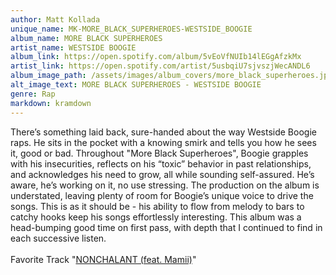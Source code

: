```yaml
---
author: Matt Kollada
unique_name: MK-MORE_BLACK_SUPERHEROES-WESTSIDE_BOOGIE
album_name: MORE BLACK SUPERHEROES
artist_name: WESTSIDE BOOGIE
album_link: https://open.spotify.com/album/5vEoVfNUIb14lEGgAfzkMx
artist_link: https://open.spotify.com/artist/5usbqiU7sjvszjWecANDL6
album_image_path: /assets/images/album_covers/more_black_superheroes.jpeg
alt_image_text: MORE BLACK SUPERHEROES - WESTSIDE BOOGIE
genre: Rap
markdown: kramdown
---
```

There’s something laid back, sure-handed about the way Westside Boogie raps. He sits in the pocket with a knowing smirk and tells you how he sees it, good or bad. Throughout "More Black Superheroes", Boogie grapples with his insecurities, reflects on his “toxic” behavior in past relationships, and acknowledges his need to grow, all while sounding self-assured. He’s aware, he’s working on it, no use stressing. The production on the album is understated, leaving plenty of room for Boogie’s unique voice to drive the songs. This is as it should be - his ability to flow from melody to bars to catchy hooks keep his songs effortlessly interesting. This album was a head-bumping good time on first pass, with depth that I continued to find in each successive listen. 
<br>
<br>
Favorite Track "<a href="https://open.spotify.com/track/2mz9mssxUxuUdBBiMWXdIF">NONCHALANT (feat. Mamii)</a>"